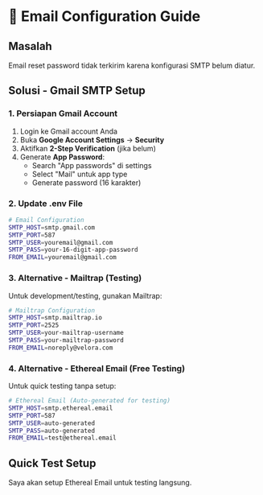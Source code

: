 # 📧 Email Configuration Guide

## Masalah

Email reset password tidak terkirim karena konfigurasi SMTP belum diatur.

## Solusi - Gmail SMTP Setup

### 1. Persiapan Gmail Account

1. Login ke Gmail account Anda
2. Buka **Google Account Settings** → **Security**
3. Aktifkan **2-Step Verification** (jika belum)
4. Generate **App Password**:
   - Search "App passwords" di settings
   - Select "Mail" untuk app type
   - Generate password (16 karakter)

### 2. Update .env File

```bash
# Email Configuration
SMTP_HOST=smtp.gmail.com
SMTP_PORT=587
SMTP_USER=youremail@gmail.com
SMTP_PASS=your-16-digit-app-password
FROM_EMAIL=youremail@gmail.com
```

### 3. Alternative - Mailtrap (Testing)

Untuk development/testing, gunakan Mailtrap:

```bash
# Mailtrap Configuration
SMTP_HOST=smtp.mailtrap.io
SMTP_PORT=2525
SMTP_USER=your-mailtrap-username
SMTP_PASS=your-mailtrap-password
FROM_EMAIL=noreply@velora.com
```

### 4. Alternative - Ethereal Email (Free Testing)

Untuk quick testing tanpa setup:

```bash
# Ethereal Email (Auto-generated for testing)
SMTP_HOST=smtp.ethereal.email
SMTP_PORT=587
SMTP_USER=auto-generated
SMTP_PASS=auto-generated
FROM_EMAIL=test@ethereal.email
```

## Quick Test Setup

Saya akan setup Ethereal Email untuk testing langsung.
